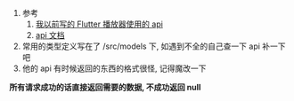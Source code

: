 1. 参考
   1. [我以前写的 Flutter 播放器使用的 api](https://github.com/xiong35/Feelings/blob/a7c37601288d63f9508d8a7f97f3eca1320b5f1f/lib/global/requests.dart)
   2. [api 文档](https://binaryify.github.io/NeteaseCloudMusicApi)
2. 常用的类型定义写在了 /src/models 下, 如遇到不全的自己查一下 api 补一下吧
3. 他的 api 有时候返回的东西的格式很怪, 记得魔改一下

**所有请求成功的话直接返回需要的数据, 不成功返回 null**
